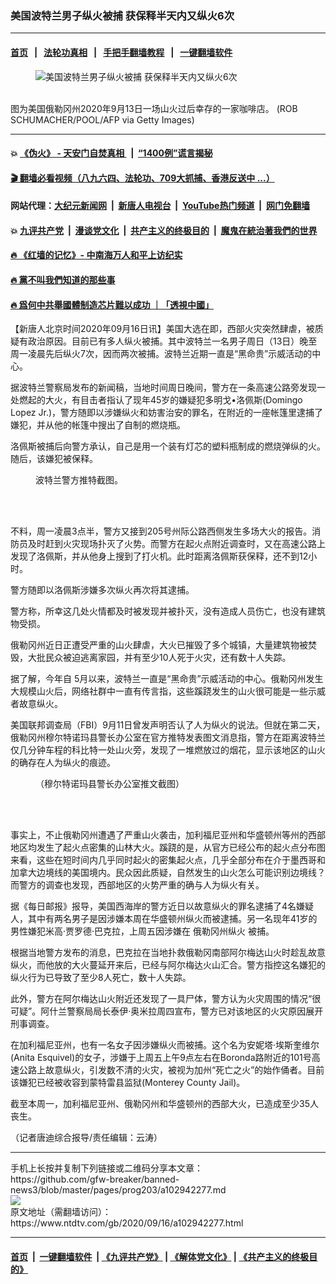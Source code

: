 ### 美国波特兰男子纵火被捕  获保释半天内又纵火6次
------------------------

#### [首页](https://github.com/gfw-breaker/banned-news3/blob/master/README.md) &nbsp;&nbsp;|&nbsp;&nbsp; [法轮功真相](https://github.com/begood0513/basic/blob/master/README.md)  &nbsp;&nbsp;|&nbsp;&nbsp; [手把手翻墙教程](https://github.com/gfw-breaker/guides/wiki)  &nbsp;&nbsp;|&nbsp;&nbsp; [一键翻墙软件](https://github.com/gfw-breaker/nogfw/blob/master/README.md)  



<div><div class="featured_image">
 <figure>
  <img alt="美国波特兰男子纵火被捕  获保释半天内又纵火6次" src="https://i.ntdtv.com/assets/uploads/2020/09/GettyImages-1228502288-800x450.jpg"/>
 </figure><br/>
 <span class="caption">
  图为美国俄勒冈州2020年9月13日一场山火过后幸存的一家咖啡店。 (ROB SCHUMACHER/POOL/AFP via Getty Images)
 </span>
</div>
</div><hr/>

#### 💥 [《伪火》 - 天安门自焚真相 ](http://158.247.195.190:10000/videos/blog/weihuo.html)&nbsp; |&nbsp; [“1400例”谎言揭秘  ](http://158.247.195.190:10000/videos/blog/jiexi1400.html)

#### [ 🎬  翻墙必看视频（八九六四、法轮功、709大抓捕、香港反送中 ...）](https://github.com/gfw-breaker/links/blob/master/banned.md)

#### 网站代理：[大纪元新闻网](http://158.247.195.190:10080/gb/) &nbsp;|&nbsp; [新唐人电视台](http://158.247.195.190:8808/gb/)  &nbsp;|&nbsp; [YouTube热门频道](http://158.247.195.190/youtube.html) &nbsp;|&nbsp; [网门免翻墙](http://158.247.195.190:11000/show.aspx?name=ogHome)

#### 💥 [九评共产党](http://158.247.195.190:10000/videos/res/jiuping/)&nbsp; |&nbsp; [漫谈党文化](http://158.247.195.190:10000/videos/res/mtdwh/)&nbsp; |&nbsp; [共产主义的终极目的](http://158.247.195.190:10000/videos/res/zjmd/)&nbsp; |&nbsp; [魔鬼在統治著我們的世界](http://158.247.195.190:10000/videos/res/TheSpecter/)  

#### [ 🔥  《红墙的记忆》- 中南海万人和平上访纪实](http://158.247.195.190:10000/videos/news/../legend/index.html)

#### [ 🔥  黨不叫我們知道的那些事](http://158.247.195.190:10000/videos/news/truth02.html)

#### [ 🔥  爲何中共舉國體制造芯片難以成功 ｜「透視中國」](http://158.247.195.190:10000/videos/news/don03.html)

<div><div class="post_content" itemprop="articleBody">
 <p>
  【新唐人北京时间2020年09月16日讯】美国大选在即，西部火灾突然肆虐，被质疑有政治原因。目前已有多人纵火被捕。其中波特兰一名男子周日（13日）晚至周一凌晨先后纵火7次，因而两次被捕。波特兰近期一直是“黑命贵”示威活动的中心。
 </p>
 <p>
  据波特兰警察局发布的新闻稿，当地时间周日晚间，警方在一条高速公路旁发现一处燃起的大火，有目击者指认了现年45岁的嫌疑犯多明戈•洛佩斯(Domingo Lopez Jr.)，警方随即以涉嫌纵火和妨害治安的罪名，在附近的一座帐篷里逮捕了嫌犯，并从他的帐篷中搜出了自制的燃烧瓶。
 </p>
 <p>
  洛佩斯被捕后向警方承认，自己是用一个装有灯芯的塑料瓶制成的燃烧弹纵的火。随后，该嫌犯被保释。
 </p>
 <figure class="wp-caption aligncenter" id="attachment_102942278" style="width: 441px">
  <img alt="" class="size-full wp-image-102942278" src="https://i.ntdtv.com/assets/uploads/2020/09/e29e8d55c409da3c3cc42ae216333dae.jpg">
   <br/><figcaption class="wp-caption-text">
    波特兰警方推特截图。
   </figcaption><br/>
  </img>
 </figure><br/>
 <p>
  不料，周一凌晨3点半，警方又接到205号州际公路西侧发生多场大火的报告。消防员及时赶到火灾现场扑灭了火势。而警方在起火点附近调查时，又在高速公路上发现了洛佩斯，并从他身上搜到了打火机。此时距离洛佩斯获保释，还不到12小时。
 </p>
 <p>
  警方随即以洛佩斯涉嫌多次纵火再次将其逮捕。
 </p>
 <p>
  警方称，所幸这几处火情都及时被发现并被扑灭，没有造成人员伤亡，也没有建筑物受损。
 </p>
 <p>
  俄勒冈州近日正遭受严重的山火肆虐，大火已摧毁了多个城镇，大量建筑物被焚毁，大批民众被迫逃离家园，并有至少10人死于火灾，还有数十人失踪。
 </p>
 <p>
  据了解，今年自 5月以来，波特兰一直是“黑命贵”示威活动的中心。俄勒冈州发生大规模山火后，网络社群中一直有传言指，这些蹊跷发生的山火很可能是一些示威者故意纵火。
 </p>
 <p>
  美国联邦调查局（FBI）9月11日曾发声明否认了人为纵火的说法。但就在第二天，俄勒冈州穆尔特诺玛县警长办公室在官方推特发表图文消息指，警方在距离波特兰仅几分钟车程的科比特一处山火旁，发现了一堆燃放过的烟花，显示该地区的山火的确存在人为纵火的痕迹。
 </p>
 <figure class="wp-caption aligncenter" id="attachment_102942279" style="width: 480px">
  <img alt="" class="size-full wp-image-102942279" src="https://i.ntdtv.com/assets/uploads/2020/09/8dcfe64ae45090e6a2db71bf418b9205.jpg">
   <br/><figcaption class="wp-caption-text">
    （穆尔特诺玛县警长办公室推文截图）
   </figcaption><br/>
  </img>
 </figure><br/>
 <p>
  事实上，不止俄勒冈州遭遇了严重山火袭击，加利福尼亚州和华盛顿州等州的西部地区均发生了起火点密集的山林大火。蹊跷的是，从官方已经公布的起火点分布图来看，这些在短时间内几乎同时起火的密集起火点，几乎全部分布在介于墨西哥和加拿大边境线的美国境内。民众因此质疑，自然发生的山火怎么可能识别边境线？而警方的调查也发现，西部地区的火势严重的确与人为纵火有关。
 </p>
 <p>
  据《每日邮报》报导，美国西海岸的警方近日以故意纵火的罪名逮捕了4名嫌疑人，其中有两名男子是因涉嫌本周在华盛顿州纵火而被逮捕。另一名现年41岁的男性嫌犯米高·贾罗德·巴克拉，上周五因涉嫌在
  <ok href="https://www.ntdtv.com/gb/俄勒冈州纵火.htm">
   俄勒冈州纵火
  </ok>
  被捕。
 </p>
 <p>
  根据当地警方发布的消息，巴克拉在当地扑救俄勒冈南部阿尔梅达山火时趁乱故意纵火，而他放的大火蔓延开来后，已经与阿尔梅达火山汇合。警方指控这名嫌犯的纵火行为已导致了至少8人死亡，数十人失踪。
 </p>
 <p>
  此外，警方在阿尔梅达山火附近还发现了一具尸体，警方认为火灾周围的情况“很可疑”。阿什兰警察局局长泰伊·奥米拉周四宣布，警方已对该地区的火灾原因展开刑事调查。
 </p>
 <p>
  在加利福尼亚州，也有一名女子因涉嫌纵火而被捕。这个名为安妮塔·埃斯奎维尔(Anita Esquivel)的女子，涉嫌于上周五上午9点左右在Boronda路附近的101号高速公路上故意纵火，引发数不清的火灾，被视为加州“死亡之火”的始作俑者。目前该嫌犯已经被收容到蒙特雷县监狱(Monterey County Jail)。
 </p>
 <p>
  截至本周一，加利福尼亚州、俄勒冈州和华盛顿州的西部大火，已造成至少35人丧生。
 </p>
 <p>
  （记者唐迪综合报导/责任编辑：云涛）
 </p>
 <div class="single_ad">
 </div>
</div>
</div>
<hr/>
手机上长按并复制下列链接或二维码分享本文章：<br/>
https://github.com/gfw-breaker/banned-news3/blob/master/pages/prog203/a102942277.md <br/>
<a href='https://github.com/gfw-breaker/banned-news3/blob/master/pages/prog203/a102942277.md'><img src='https://github.com/gfw-breaker/banned-news3/blob/master/pages/prog203/a102942277.md.png'/></a> <br/>
原文地址（需翻墙访问）：https://www.ntdtv.com/gb/2020/09/16/a102942277.html


------------------------
#### [首页](https://github.com/gfw-breaker/banned-news3/blob/master/README.md) &nbsp;|&nbsp; [一键翻墙软件](https://github.com/gfw-breaker/nogfw/blob/master/README.md) &nbsp;| [《九评共产党》](https://github.com/gfw-breaker/9ping.md/blob/master/README.md#九评之一评共产党是什么) | [《解体党文化》](https://github.com/gfw-breaker/jtdwh.md/blob/master/README.md) | [《共产主义的终极目的》](https://github.com/gfw-breaker/gczydzjmd.md/blob/master/README.md)


<img src='http://gfw-breaker.win/banned-news3/pages/prog203/a102942277.md' width='0px' height='0px'/>